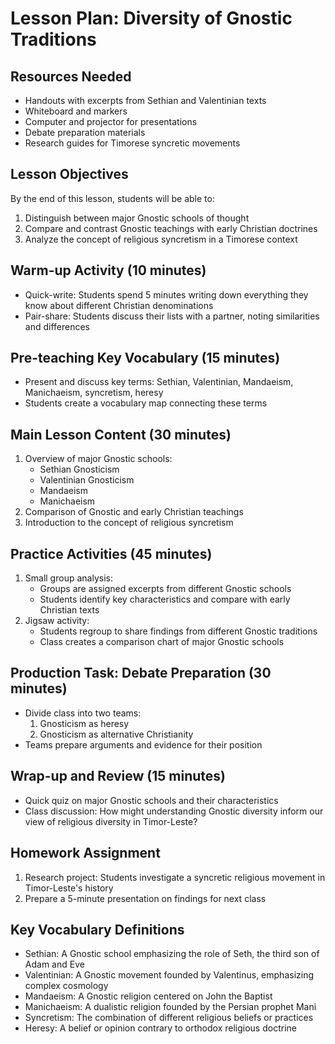 # Lesson Plan: Diversity of Gnostic Traditions

## Resources Needed
- Handouts with excerpts from Sethian and Valentinian texts
- Whiteboard and markers
- Computer and projector for presentations
- Debate preparation materials
- Research guides for Timorese syncretic movements

## Lesson Objectives
By the end of this lesson, students will be able to:
1. Distinguish between major Gnostic schools of thought
2. Compare and contrast Gnostic teachings with early Christian doctrines
3. Analyze the concept of religious syncretism in a Timorese context

## Warm-up Activity (10 minutes)
- Quick-write: Students spend 5 minutes writing down everything they know about different Christian denominations
- Pair-share: Students discuss their lists with a partner, noting similarities and differences

## Pre-teaching Key Vocabulary (15 minutes)
- Present and discuss key terms: Sethian, Valentinian, Mandaeism, Manichaeism, syncretism, heresy
- Students create a vocabulary map connecting these terms

## Main Lesson Content (30 minutes)
1. Overview of major Gnostic schools:
   - Sethian Gnosticism
   - Valentinian Gnosticism
   - Mandaeism
   - Manichaeism
2. Comparison of Gnostic and early Christian teachings
3. Introduction to the concept of religious syncretism

## Practice Activities (45 minutes)
1. Small group analysis:
   - Groups are assigned excerpts from different Gnostic schools
   - Students identify key characteristics and compare with early Christian texts
2. Jigsaw activity:
   - Students regroup to share findings from different Gnostic traditions
   - Class creates a comparison chart of major Gnostic schools

## Production Task: Debate Preparation (30 minutes)
- Divide class into two teams:
  1. Gnosticism as heresy
  2. Gnosticism as alternative Christianity
- Teams prepare arguments and evidence for their position

## Wrap-up and Review (15 minutes)
- Quick quiz on major Gnostic schools and their characteristics
- Class discussion: How might understanding Gnostic diversity inform our view of religious diversity in Timor-Leste?

## Homework Assignment
1. Research project: Students investigate a syncretic religious movement in Timor-Leste's history
2. Prepare a 5-minute presentation on findings for next class

## Key Vocabulary Definitions
- Sethian: A Gnostic school emphasizing the role of Seth, the third son of Adam and Eve
- Valentinian: A Gnostic movement founded by Valentinus, emphasizing complex cosmology
- Mandaeism: A Gnostic religion centered on John the Baptist
- Manichaeism: A dualistic religion founded by the Persian prophet Mani
- Syncretism: The combination of different religious beliefs or practices
- Heresy: A belief or opinion contrary to orthodox religious doctrine